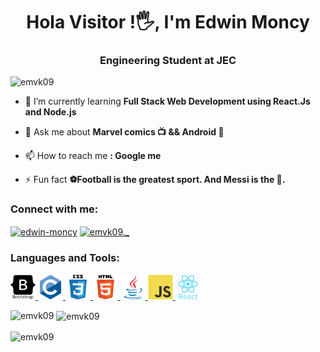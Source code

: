 <h1 align="center">Hola Visitor !🖐, I'm Edwin Moncy</h1>
<h3 align="center">Engineering Student at JEC</h3>

<p align="left"> <img src="https://komarev.com/ghpvc/?username=emvk09&label=Profile%20views&color=0e75b6&style=plastic" alt="emvk09" /> </p>

- 🌱 I’m currently learning **Full Stack Web Development using React.Js and Node.js**

- 💬 Ask me about **Marvel comics 📺 && Android 📱**

- 📫 How to reach me **: Google me**

- ⚡ Fun fact **⚽Football is the greatest sport. And Messi is the 🐐.**

<h3 align="left">Connect with me:</h3>
<p align="left">
<a href="https://linkedin.com/in/edwin-moncy" target="blank"><img align="center" src="https://raw.githubusercontent.com/rahuldkjain/github-profile-readme-generator/master/src/images/icons/Social/linked-in-alt.svg" alt="edwin-moncy" height="30" width="40" /></a>
<a href="https://instagram.com/emvk09._" target="blank"><img align="center" src="https://raw.githubusercontent.com/rahuldkjain/github-profile-readme-generator/master/src/images/icons/Social/instagram.svg" alt="emvk09._" height="30" width="40" /></a>
</p>

<h3 align="left">Languages and Tools:</h3>
<p align="left"> <a href="https://getbootstrap.com" target="_blank" rel="noreferrer"> <img src="https://raw.githubusercontent.com/devicons/devicon/master/icons/bootstrap/bootstrap-plain-wordmark.svg" alt="bootstrap" width="40" height="40"/> </a> <a href="https://www.cprogramming.com/" target="_blank" rel="noreferrer"> <img src="https://raw.githubusercontent.com/devicons/devicon/master/icons/c/c-original.svg" alt="c" width="40" height="40"/> </a> <a href="https://www.w3schools.com/css/" target="_blank" rel="noreferrer"> <img src="https://raw.githubusercontent.com/devicons/devicon/master/icons/css3/css3-original-wordmark.svg" alt="css3" width="40" height="40"/> </a> <a href="https://www.w3.org/html/" target="_blank" rel="noreferrer"> <img src="https://raw.githubusercontent.com/devicons/devicon/master/icons/html5/html5-original-wordmark.svg" alt="html5" width="40" height="40"/> </a> <a href="https://www.java.com" target="_blank" rel="noreferrer"> <img src="https://raw.githubusercontent.com/devicons/devicon/master/icons/java/java-original.svg" alt="java" width="40" height="40"/> </a> <a href="https://developer.mozilla.org/en-US/docs/Web/JavaScript" target="_blank" rel="noreferrer"> <img src="https://raw.githubusercontent.com/devicons/devicon/master/icons/javascript/javascript-original.svg" alt="javascript" width="40" height="40"/> </a> <a href="https://reactjs.org/" target="_blank" rel="noreferrer"> <img src="https://raw.githubusercontent.com/devicons/devicon/master/icons/react/react-original-wordmark.svg" alt="react" width="40" height="40"/> </a> </p>

<p><img align="left" src="https://github-readme-stats.vercel.app/api/top-langs?username=emvk09&show_icons=true&theme=dark&locale=en&layout=compact" alt="emvk09" /></p>

<p>&nbsp;<img align="center" src="https://github-readme-stats.vercel.app/api?username=emvk09&show_icons=true&locale=en" alt="emvk09" /></p>

<p><img align="center" src="https://github-readme-streak-stats.herokuapp.com/?user=emvk09&theme=dark" alt="emvk09" /></p>

